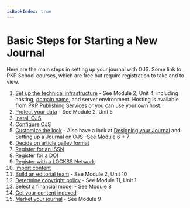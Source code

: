 ```yaml
---
isBookIndex: true
---
```

# Basic Steps for Starting a New Journal

Here are the main steps in setting up your journal with OJS.  Some link to PKP School courses, which are free but require registration to take and to view.

1. [Set up the technical infrastructure](https://pkpschool.sfu.ca/courses/becoming-an-editor) - See Module 2, Unit 4, including hosting, [domain name](https://www.wikihow.com/Pick-a-Good-Domain-Name-for-Your-Website), and server environment. Hosting is available from [PKP Publishing Services](https://pkpservices.sfu.ca/content/journal-hosting) or you can use your own host.
2. [Protect your data](https://pkpschool.sfu.ca/courses/becoming-an-editor) - See Module 2, Unit 5
3. [Install OJS](http://docs.pkp.sfu.ca/learning-ojs/en/installing-upgrading#installation)
4. [Configure OJS](http://docs.pkp.sfu.ca/learning-ojs/en/journal-setup)
5. [Customize the look](http://docs.pkp.sfu.ca/learning-ojs/en/journal-setup#website-settings) - Also have a look at [Designing your Journal](https://docs.pkp.sfu.ca/designing-your-journal/en/) and [Setting up a Journal on OJS](https://pkpschool.sfu.ca/courses/setting-up-a-journal-in-ojs-3/) -See Module 6 + 7
6. [Decide on article galley format](https://docs.pkp.sfu.ca/learning-ojs/en/production-publication#galley-file-formats) <!-- needs further clarification -->
7. [Register for an ISSN](http://www.issn.org/understanding-the-issn/what-is-an-issn/)
8. [Register for a DOI](../doi-plugin/)
9. [Register with a LOCKSS Network](https://pkp.sfu.ca/pkp-pn/) <!-- Refer to PKP PN? -->
10. [Import content](http://docs.pkp.sfu.ca/admin-guide/en/data-import-and-export)
11. [Build an editorial team](http://pkpschool.sfu.ca/courses/becoming-an-editor/) - See Module 2, Unit 10
12. [Determine copyright policy](http://pkpschool.sfu.ca/courses/becoming-an-editor/) - See Module 11, Unit 1
13. [Select a financial model](http://pkpschool.sfu.ca/courses/becoming-an-editor/) - See Module 8
14. [Get your content indexed](https://docs.pkp.sfu.ca/getting-found-staying-found/en/) 
15. [Market your journal](http://pkpschool.sfu.ca/courses/becoming-an-editor/) - See Module 9  
